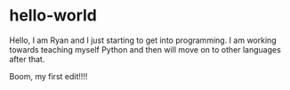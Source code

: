 # hello-world
Hello, I am Ryan and I just starting to get into programming. I am working towards teaching myself Python and then will move on to other languages after that.

Boom, my first edit!!!! 
